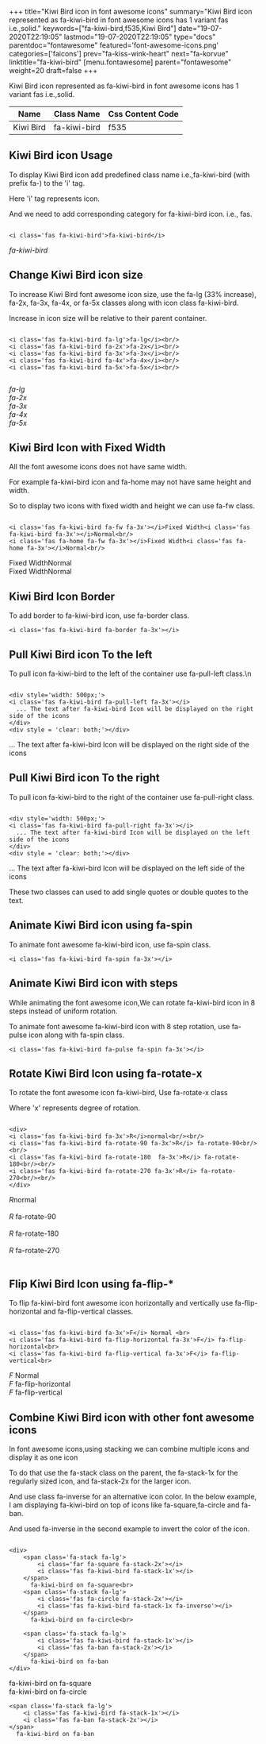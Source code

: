 +++
title="Kiwi Bird icon in font awesome icons"
summary="Kiwi Bird icon represented as fa-kiwi-bird in font awesome icons has 1 variant fas i.e.,solid."
keywords=["fa-kiwi-bird,f535,Kiwi Bird"]
date="19-07-2020T22:19:05"
lastmod="19-07-2020T22:19:05"
type="docs"
parentdoc="fontawesome"
featured='font-awesome-icons.png'
categories=['faicons']
prev="fa-kiss-wink-heart"
next="fa-korvue"
linktitle="fa-kiwi-bird"
[menu.fontawesome]
parent="fontawesome"
weight=20
draft=false
+++


Kiwi Bird icon represented as fa-kiwi-bird in font awesome icons has 1 variant fas i.e.,solid.

<div class='table-responsive'><table class='table'><thead><tr><th>Name</th><th>Class Name</th><th>Css Content Code</th></tr></thead><tbody><tr><td>Kiwi Bird</td><td>fa-kiwi-bird</td><td>f535</td></tr></tbody></table></div>



## Kiwi Bird icon Usage

To display Kiwi Bird icon add predefined class name i.e.,fa-kiwi-bird (with prefix fa-) to the 'i' tag.

Here 'i' tag represents icon.

And we need to add corresponding category for fa-kiwi-bird icon. i.e., fas.


```

<i class='fas fa-kiwi-bird'>fa-kiwi-bird</i>
```

<i class='fas fa-kiwi-bird'>fa-kiwi-bird</i>




## Change Kiwi Bird icon size
To increase Kiwi Bird font awesome icon size, use the fa-lg (33% increase), fa-2x, fa-3x, fa-4x, or fa-5x classes along with icon class fa-kiwi-bird.

Increase in icon size will be relative to their parent container. 

```

<i class='fas fa-kiwi-bird fa-lg'>fa-lg</i><br/>
<i class='fas fa-kiwi-bird fa-2x'>fa-2x</i><br/>
<i class='fas fa-kiwi-bird fa-3x'>fa-3x</i><br/>
<i class='fas fa-kiwi-bird fa-4x'>fa-4x</i><br/>
<i class='fas fa-kiwi-bird fa-5x'>fa-5x</i><br/>
            
```

<i class='fas fa-kiwi-bird fa-lg'>fa-lg</i><br/>
<i class='fas fa-kiwi-bird fa-2x'>fa-2x</i><br/>
<i class='fas fa-kiwi-bird fa-3x'>fa-3x</i><br/>
<i class='fas fa-kiwi-bird fa-4x'>fa-4x</i><br/>
<i class='fas fa-kiwi-bird fa-5x'>fa-5x</i><br/>
            



## Kiwi Bird Icon with Fixed Width 

All the font awesome icons does not have same width.

For example fa-kiwi-bird icon and fa-home may not have same height and width.

So to display two icons with fixed width and height we can use fa-fw class.


```

<i class='fas fa-kiwi-bird fa-fw fa-3x'></i>Fixed Width<i class='fas fa-kiwi-bird fa-3x'></i>Normal<br/>
<i class='fas fa-home fa-fw fa-3x'></i>Fixed Width<i class='fas fa-home fa-3x'></i>Normal<br/>
```

<i class='fas fa-kiwi-bird fa-fw fa-3x'></i>Fixed Width<i class='fas fa-kiwi-bird fa-3x'></i>Normal<br/>
<i class='fas fa-home fa-fw fa-3x'></i>Fixed Width<i class='fas fa-home fa-3x'></i>Normal<br/>



## Kiwi Bird Icon Border 

To add border to fa-kiwi-bird icon, use fa-border class.


```
<i class='fas fa-kiwi-bird fa-border fa-3x'></i>

```
<i class='fas fa-kiwi-bird fa-border fa-3x'></i>





## Pull Kiwi Bird icon To the left

To pull icon fa-kiwi-bird to the left of the container use fa-pull-left class.\n

```

<div style='width: 500px;'>
<i class='fas fa-kiwi-bird fa-pull-left fa-3x'></i>
  ... The text after fa-kiwi-bird Icon will be displayed on the right side of the icons
</div>
<div style = 'clear: both;'></div>
```

<div style='width: 500px;'>
<i class='fas fa-kiwi-bird fa-pull-left fa-3x'></i>
  ... The text after fa-kiwi-bird Icon will be displayed on the right side of the icons
</div>
<div style = 'clear: both;'></div>




## Pull Kiwi Bird icon To the right
To pull icon fa-kiwi-bird to the right of the container use fa-pull-right class.

```

<div style='width: 500px;'>
<i class='fas fa-kiwi-bird fa-pull-right fa-3x'></i>
  ... The text after fa-kiwi-bird Icon will be displayed on the left side of the icons
</div>
<div style = 'clear: both;'></div>
```

<div style='width: 500px;'>
<i class='fas fa-kiwi-bird fa-pull-right fa-3x'></i>
  ... The text after fa-kiwi-bird Icon will be displayed on the left side of the icons
</div>
<div style = 'clear: both;'></div>

These two classes can used to add single quotes or double quotes to the text.


## Animate Kiwi Bird icon using fa-spin
To animate font awesome fa-kiwi-bird icon, use fa-spin class.

```
<i class='fas fa-kiwi-bird fa-spin fa-3x'></i>
```
<i class='fas fa-kiwi-bird fa-spin fa-3x'></i>




## Animate Kiwi Bird icon with steps
While animating the font awesome icon,We can rotate fa-kiwi-bird icon in 8 steps instead of uniform rotation.

To animate font awesome fa-kiwi-bird icon with 8 step rotation, use fa-pulse icon along with fa-spin class.


```
<i class='fas fa-kiwi-bird fa-pulse fa-spin fa-3x'></i>

```
<i class='fas fa-kiwi-bird fa-pulse fa-spin fa-3x'></i>





## Rotate Kiwi Bird Icon using fa-rotate-x
To rotate the font awesome icon fa-kiwi-bird, Use fa-rotate-x class

Where 'x' represents degree of rotation.


```

<div>
<i class='fas fa-kiwi-bird fa-3x'>R</i>normal<br/><br/>
<i class='fas fa-kiwi-bird fa-rotate-90 fa-3x'>R</i> fa-rotate-90<br/><br/> 
<i class='fas fa-kiwi-bird fa-rotate-180  fa-3x'>R</i> fa-rotate-180<br/><br/> 
<i class='fas fa-kiwi-bird fa-rotate-270 fa-3x'>R</i> fa-rotate-270<br/><br/>
</div>
```

<div>
<i class='fas fa-kiwi-bird fa-3x'>R</i>normal<br/><br/>
<i class='fas fa-kiwi-bird fa-rotate-90 fa-3x'>R</i> fa-rotate-90<br/><br/> 
<i class='fas fa-kiwi-bird fa-rotate-180  fa-3x'>R</i> fa-rotate-180<br/><br/> 
<i class='fas fa-kiwi-bird fa-rotate-270 fa-3x'>R</i> fa-rotate-270<br/><br/>
</div>




## Flip Kiwi Bird Icon using fa-flip-*
To flip fa-kiwi-bird font awesome icon horizontally and vertically use fa-flip-horizontal and fa-flip-vertical classes. 

```

<i class='fas fa-kiwi-bird fa-3x'>F</i> Normal <br>
<i class='fas fa-kiwi-bird fa-flip-horizontal fa-3x'>F</i> fa-flip-horizontal<br>
<i class='fas fa-kiwi-bird fa-flip-vertical fa-3x'>F</i> fa-flip-vertical<br>
```

<i class='fas fa-kiwi-bird fa-3x'>F</i> Normal <br>
<i class='fas fa-kiwi-bird fa-flip-horizontal fa-3x'>F</i> fa-flip-horizontal<br>
<i class='fas fa-kiwi-bird fa-flip-vertical fa-3x'>F</i> fa-flip-vertical<br>




## Combine Kiwi Bird icon with other font awesome icons
In font awesome icons,using stacking we can combine multiple icons and display it as one icon 

To do that use the fa-stack class on the parent, the fa-stack-1x for the regularly sized icon, and fa-stack-2x for the larger icon.

And use class fa-inverse for an alternative icon color. 
In the below example, I am displaying fa-kiwi-bird on top of icons like fa-square,fa-circle and fa-ban.

And used fa-inverse in the second example to invert the color of the icon.

```

<div>
    <span class='fa-stack fa-lg'>
        <i class='far fa-square fa-stack-2x'></i>
        <i class='fas fa-kiwi-bird fa-stack-1x'></i>
    </span>
      fa-kiwi-bird on fa-square<br>
    <span class='fa-stack fa-lg'>
        <i class='fas fa-circle fa-stack-2x'></i>
        <i class='fas fa-kiwi-bird fa-stack-1x fa-inverse'></i>
    </span>
      fa-kiwi-bird on fa-circle<br>

    <span class='fa-stack fa-lg'>
        <i class='fas fa-kiwi-bird fa-stack-1x'></i>
        <i class='fas fa-ban fa-stack-2x'></i>
    </span>
      fa-kiwi-bird on fa-ban
</div>
```

<div>
    <span class='fa-stack fa-lg'>
        <i class='far fa-square fa-stack-2x'></i>
        <i class='fas fa-kiwi-bird fa-stack-1x'></i>
    </span>
      fa-kiwi-bird on fa-square<br>
    <span class='fa-stack fa-lg'>
        <i class='fas fa-circle fa-stack-2x'></i>
        <i class='fas fa-kiwi-bird fa-stack-1x fa-inverse'></i>
    </span>
      fa-kiwi-bird on fa-circle<br>

    <span class='fa-stack fa-lg'>
        <i class='fas fa-kiwi-bird fa-stack-1x'></i>
        <i class='fas fa-ban fa-stack-2x'></i>
    </span>
      fa-kiwi-bird on fa-ban
</div>






